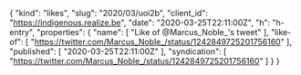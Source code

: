 {
  "kind": "likes",
  "slug": "2020/03/uoi2b",
  "client_id": "https://indigenous.realize.be",
  "date": "2020-03-25T22:11:00Z",
  "h": "h-entry",
  "properties": {
    "name": [
      "Like of @Marcus_Noble_'s tweet"
    ],
    "like-of": [
      "https://twitter.com/Marcus_Noble_/status/1242849725201756160"
    ],
    "published": [
      "2020-03-25T22:11:00Z"
    ],
    "syndication": [
      "https://twitter.com/Marcus_Noble_/status/1242849725201756160"
    ]
  }
}
